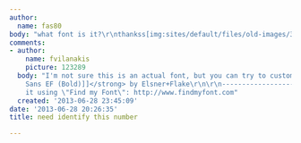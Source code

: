```yaml
---
author:
  name: fas80
body: "what font is it?\r\nthankss[img:sites/default/files/old-images/3_6514.jpg]"
comments:
- author:
    name: fvilanakis
    picture: 123289
  body: "I'm not sure this is an actual font, but you can try to customize <strong>[[http://www.findmyfont.com/index.php/fonts/font-preview?fset=Elsner%2BFlake&ffam=DigitalSansEF%20-%20Bold&fid=41f6d276cb3c090cee6f6c669848efaa&fsize=60&text=3&fit=1|Digital
    Sans EF (Bold)]]</strong> by Elsner+Flake\r\n\r\n------------------\r\nI found
    it using \"Find my Font\": http://www.findmyfont.com"
  created: '2013-06-28 23:45:09'
date: '2013-06-28 20:26:35'
title: need identify this number

---
```

